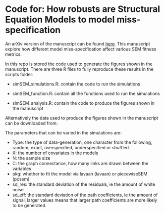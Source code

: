 # Code for: How robusts are Structural Equation Models to model miss-specification

An arXiv version of the manuscript can be found [here](https://arxiv.org/abs/1803.06186). This manuscript explore how different model miss-specification affect various SEM fitness metrics.

In this repo is stored the code used to generate the figures shown in the manuscript. There are three R files to fully reproduce these results in the scripts folder:

* simSEM_simulations.R: contain the code to run the simulations

* simSEM_function.R: contain all the functions used to run the simulations

* simSEM_analysis.R: contain the code to produce the figures shown in the manuscript

Alternatively the data used to produce the figures shown in the manuscript can be downloaded from: 

The parameters that can be varied in the simulations are:

* Type: the type of data-generation, one character from the following, random, exact, overspecified, underspecified or shuffled.
* X: the number of covariates in the models
* N: the sample size
* C: the graph connectance, how many links are drawn between the variables
* pkg: whether to fit the model via lavaan (lavaan) or piecewiseSEM (pcsem)
* sd_res: the standard deviation of the residuals, ie the amount of white noise
* sd_eff: the standard deviation of the path coefficients, ie the amount of signal, larger values means that larger path coefficients are more likely to be generated.
